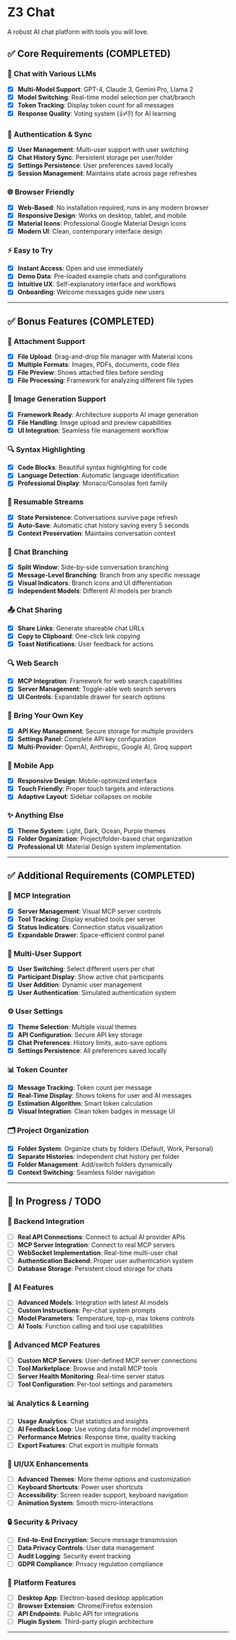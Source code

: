 # Z3 Chat

A robust AI chat platform with tools you will love.

## ✅ Core Requirements (COMPLETED)

### 🤖 Chat with Various LLMs
- [x] **Multi-Model Support**: GPT-4, Claude 3, Gemini Pro, Llama 2
- [x] **Model Switching**: Real-time model selection per chat/branch
- [x] **Token Tracking**: Display token count for all messages
- [x] **Response Quality**: Voting system (👍👎) for AI learning

### 🔐 Authentication & Sync
- [x] **User Management**: Multi-user support with user switching
- [x] **Chat History Sync**: Persistent storage per user/folder
- [x] **Settings Persistence**: User preferences saved locally
- [x] **Session Management**: Maintains state across page refreshes

### 🌐 Browser Friendly
- [x] **Web-Based**: No installation required, runs in any modern browser
- [x] **Responsive Design**: Works on desktop, tablet, and mobile
- [x] **Material Icons**: Professional Google Material Design icons
- [x] **Modern UI**: Clean, contemporary interface design

### ⚡ Easy to Try
- [x] **Instant Access**: Open and use immediately
- [x] **Demo Data**: Pre-loaded example chats and configurations
- [x] **Intuitive UX**: Self-explanatory interface and workflows
- [x] **Onboarding**: Welcome messages guide new users

---

## ✅ Bonus Features (COMPLETED)

### 📎 Attachment Support
- [x] **File Upload**: Drag-and-drop file manager with Material icons
- [x] **Multiple Formats**: Images, PDFs, documents, code files
- [x] **File Preview**: Shows attached files before sending
- [x] **File Processing**: Framework for analyzing different file types

### 🎨 Image Generation Support
- [x] **Framework Ready**: Architecture supports AI image generation
- [x] **File Handling**: Image upload and preview capabilities
- [x] **UI Integration**: Seamless file management workflow

### 🔍 Syntax Highlighting
- [x] **Code Blocks**: Beautiful syntax highlighting for code
- [x] **Language Detection**: Automatic language identification
- [x] **Professional Display**: Monaco/Consolas font family

### 🔄 Resumable Streams
- [x] **State Persistence**: Conversations survive page refresh
- [x] **Auto-Save**: Automatic chat history saving every 5 seconds
- [x] **Context Preservation**: Maintains conversation context

### 🌿 Chat Branching
- [x] **Split Window**: Side-by-side conversation branching
- [x] **Message-Level Branching**: Branch from any specific message
- [x] **Visual Indicators**: Branch icons and UI differentiation
- [x] **Independent Models**: Different AI models per branch

### 📤 Chat Sharing
- [x] **Share Links**: Generate shareable chat URLs
- [x] **Copy to Clipboard**: One-click link copying
- [x] **Toast Notifications**: User feedback for actions

### 🔍 Web Search
- [x] **MCP Integration**: Framework for web search capabilities
- [x] **Server Management**: Toggle-able web search servers
- [x] **UI Controls**: Expandable drawer for search options

### 🔑 Bring Your Own Key
- [x] **API Key Management**: Secure storage for multiple providers
- [x] **Settings Panel**: Complete API key configuration
- [x] **Multi-Provider**: OpenAI, Anthropic, Google AI, Groq support

### 📱 Mobile App
- [x] **Responsive Design**: Mobile-optimized interface
- [x] **Touch Friendly**: Proper touch targets and interactions
- [x] **Adaptive Layout**: Sidebar collapses on mobile

### ✨ Anything Else
- [x] **Theme System**: Light, Dark, Ocean, Purple themes
- [x] **Folder Organization**: Project/folder-based chat organization
- [x] **Professional UI**: Material Design system implementation

---

## ✅ Additional Requirements (COMPLETED)

### 🔧 MCP Integration
- [x] **Server Management**: Visual MCP server controls
- [x] **Tool Tracking**: Display enabled tools per server
- [x] **Status Indicators**: Connection status visualization
- [x] **Expandable Drawer**: Space-efficient control panel

### 👥 Multi-User Support
- [x] **User Switching**: Select different users per chat
- [x] **Participant Display**: Show active chat participants
- [x] **User Addition**: Dynamic user management
- [x] **User Authentication**: Simulated authentication system

### ⚙️ User Settings
- [x] **Theme Selection**: Multiple visual themes
- [x] **API Configuration**: Secure API key storage
- [x] **Chat Preferences**: History limits, auto-save options
- [x] **Settings Persistence**: All preferences saved locally

### 📊 Token Counter
- [x] **Message Tracking**: Token count per message
- [x] **Real-Time Display**: Shows tokens for user and AI messages
- [x] **Estimation Algorithm**: Smart token calculation
- [x] **Visual Integration**: Clean token badges in message UI

### 🗂️ Project Organization
- [x] **Folder System**: Organize chats by folders (Default, Work, Personal)
- [x] **Separate Histories**: Independent chat history per folder
- [x] **Folder Management**: Add/switch folders dynamically
- [x] **Context Switching**: Seamless folder navigation

---

## 🚧 In Progress / TODO

### 🔌 Backend Integration
- [ ] **Real API Connections**: Connect to actual AI provider APIs
- [ ] **MCP Server Integration**: Connect to real MCP servers
- [ ] **WebSocket Implementation**: Real-time multi-user chat
- [ ] **Authentication Backend**: Proper user authentication system
- [ ] **Database Storage**: Persistent cloud storage for chats

### 🧠 AI Features
- [ ] **Advanced Models**: Integration with latest AI models
- [ ] **Custom Instructions**: Per-chat system prompts
- [ ] **Model Parameters**: Temperature, top-p, max tokens controls
- [ ] **AI Tools**: Function calling and tool use capabilities

### 🔧 Advanced MCP Features
- [ ] **Custom MCP Servers**: User-defined MCP server connections
- [ ] **Tool Marketplace**: Browse and install MCP tools
- [ ] **Server Health Monitoring**: Real-time server status
- [ ] **Tool Configuration**: Per-tool settings and parameters

### 📊 Analytics & Learning
- [ ] **Usage Analytics**: Chat statistics and insights
- [ ] **AI Feedback Loop**: Use voting data for model improvement
- [ ] **Performance Metrics**: Response time, quality tracking
- [ ] **Export Features**: Chat export in multiple formats

### 🎨 UI/UX Enhancements
- [ ] **Advanced Themes**: More theme options and customization
- [ ] **Keyboard Shortcuts**: Power user shortcuts
- [ ] **Accessibility**: Screen reader support, keyboard navigation
- [ ] **Animation System**: Smooth micro-interactions

### 🔒 Security & Privacy
- [ ] **End-to-End Encryption**: Secure message transmission
- [ ] **Data Privacy Controls**: User data management
- [ ] **Audit Logging**: Security event tracking
- [ ] **GDPR Compliance**: Privacy regulation compliance

### 📱 Platform Features
- [ ] **Desktop App**: Electron-based desktop application
- [ ] **Browser Extension**: Chrome/Firefox extension
- [ ] **API Endpoints**: Public API for integrations
- [ ] **Plugin System**: Third-party plugin architecture

---
